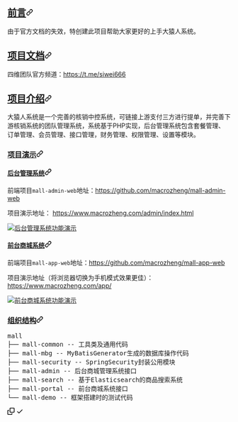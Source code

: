 
<h2 tabindex="-1" id="user-content-前言" dir="auto"><a class="heading-link" href="#前言">前言<svg class="octicon octicon-link" viewBox="0 0 16 16" version="1.1" width="16" height="16" aria-hidden="true"><path d="m7.775 3.275 1.25-1.25a3.5 3.5 0 1 1 4.95 4.95l-2.5 2.5a3.5 3.5 0 0 1-4.95 0 .751.751 0 0 1 .018-1.042.751.751 0 0 1 1.042-.018 1.998 1.998 0 0 0 2.83 0l2.5-2.5a2.002 2.002 0 0 0-2.83-2.83l-1.25 1.25a.751.751 0 0 1-1.042-.018.751.751 0 0 1-.018-1.042Zm-4.69 9.64a1.998 1.998 0 0 0 2.83 0l1.25-1.25a.751.751 0 0 1 1.042.018.751.751 0 0 1 .018 1.042l-1.25 1.25a3.5 3.5 0 1 1-4.95-4.95l2.5-2.5a3.5 3.5 0 0 1 4.95 0 .751.751 0 0 1-.018 1.042.751.751 0 0 1-1.042.018 1.998 1.998 0 0 0-2.83 0l-2.5 2.5a1.998 1.998 0 0 0 0 2.83Z"></path></svg></a></h2>
<p dir="auto">由于官方文档的失效，特创建此项目帮助大家更好的上手大猿人系统。</p>
<h2 tabindex="-1" id="user-content-联系我们" dir="auto"><a class="heading-link" href="#项目文档">项目文档<svg class="octicon octicon-link" viewBox="0 0 16 16" version="1.1" width="16" height="16" aria-hidden="true"><path d="m7.775 3.275 1.25-1.25a3.5 3.5 0 1 1 4.95 4.95l-2.5 2.5a3.5 3.5 0 0 1-4.95 0 .751.751 0 0 1 .018-1.042.751.751 0 0 1 1.042-.018 1.998 1.998 0 0 0 2.83 0l2.5-2.5a2.002 2.002 0 0 0-2.83-2.83l-1.25 1.25a.751.751 0 0 1-1.042-.018.751.751 0 0 1-.018-1.042Zm-4.69 9.64a1.998 1.998 0 0 0 2.83 0l1.25-1.25a.751.751 0 0 1 1.042.018.751.751 0 0 1 .018 1.042l-1.25 1.25a3.5 3.5 0 1 1-4.95-4.95l2.5-2.5a3.5 3.5 0 0 1 4.95 0 .751.751 0 0 1-.018 1.042.751.751 0 0 1-1.042.018 1.998 1.998 0 0 0-2.83 0l-2.5 2.5a1.998 1.998 0 0 0 0 2.83Z"></path></svg></a></h2>
<p dir="auto">四维团队官方频道：<a href="https://t.me/siwei666" rel="nofollow">https://t.me/siwei666</a></p>
<h2 tabindex="-1" id="user-content-系统介绍" dir="auto"><a class="heading-link" href="#项目介绍">项目介绍<svg class="octicon octicon-link" viewBox="0 0 16 16" version="1.1" width="16" height="16" aria-hidden="true"><path d="m7.775 3.275 1.25-1.25a3.5 3.5 0 1 1 4.95 4.95l-2.5 2.5a3.5 3.5 0 0 1-4.95 0 .751.751 0 0 1 .018-1.042.751.751 0 0 1 1.042-.018 1.998 1.998 0 0 0 2.83 0l2.5-2.5a2.002 2.002 0 0 0-2.83-2.83l-1.25 1.25a.751.751 0 0 1-1.042-.018.751.751 0 0 1-.018-1.042Zm-4.69 9.64a1.998 1.998 0 0 0 2.83 0l1.25-1.25a.751.751 0 0 1 1.042.018.751.751 0 0 1 .018 1.042l-1.25 1.25a3.5 3.5 0 1 1-4.95-4.95l2.5-2.5a3.5 3.5 0 0 1 4.95 0 .751.751 0 0 1-.018 1.042.751.751 0 0 1-1.042.018 1.998 1.998 0 0 0-2.83 0l-2.5 2.5a1.998 1.998 0 0 0 0 2.83Z"></path></svg></a></h2>
<p dir="auto">大猿人系统是一个完善的核销中控系统，可链接上游支付三方进行提单，并完善下游核销系统的团队管理系统，系统基于PHP实现，后台管理系统包含套餐管理、订单管理、会员管理、接口管理，财务管理、权限管理、设置等模块。</p>
<h3 tabindex="-1" id="user-content-项目演示" dir="auto"><a class="heading-link" href="#项目演示">项目演示<svg class="octicon octicon-link" viewBox="0 0 16 16" version="1.1" width="16" height="16" aria-hidden="true"><path d="m7.775 3.275 1.25-1.25a3.5 3.5 0 1 1 4.95 4.95l-2.5 2.5a3.5 3.5 0 0 1-4.95 0 .751.751 0 0 1 .018-1.042.751.751 0 0 1 1.042-.018 1.998 1.998 0 0 0 2.83 0l2.5-2.5a2.002 2.002 0 0 0-2.83-2.83l-1.25 1.25a.751.751 0 0 1-1.042-.018.751.751 0 0 1-.018-1.042Zm-4.69 9.64a1.998 1.998 0 0 0 2.83 0l1.25-1.25a.751.751 0 0 1 1.042.018.751.751 0 0 1 .018 1.042l-1.25 1.25a3.5 3.5 0 1 1-4.95-4.95l2.5-2.5a3.5 3.5 0 0 1 4.95 0 .751.751 0 0 1-.018 1.042.751.751 0 0 1-1.042.018 1.998 1.998 0 0 0-2.83 0l-2.5 2.5a1.998 1.998 0 0 0 0 2.83Z"></path></svg></a></h3>
<h4 tabindex="-1" id="user-content-后台管理系统" dir="auto"><a class="heading-link" href="#后台管理系统">后台管理系统<svg class="octicon octicon-link" viewBox="0 0 16 16" version="1.1" width="16" height="16" aria-hidden="true"><path d="m7.775 3.275 1.25-1.25a3.5 3.5 0 1 1 4.95 4.95l-2.5 2.5a3.5 3.5 0 0 1-4.95 0 .751.751 0 0 1 .018-1.042.751.751 0 0 1 1.042-.018 1.998 1.998 0 0 0 2.83 0l2.5-2.5a2.002 2.002 0 0 0-2.83-2.83l-1.25 1.25a.751.751 0 0 1-1.042-.018.751.751 0 0 1-.018-1.042Zm-4.69 9.64a1.998 1.998 0 0 0 2.83 0l1.25-1.25a.751.751 0 0 1 1.042.018.751.751 0 0 1 .018 1.042l-1.25 1.25a3.5 3.5 0 1 1-4.95-4.95l2.5-2.5a3.5 3.5 0 0 1 4.95 0 .751.751 0 0 1-.018 1.042.751.751 0 0 1-1.042.018 1.998 1.998 0 0 0-2.83 0l-2.5 2.5a1.998 1.998 0 0 0 0 2.83Z"></path></svg></a></h4>
<p dir="auto">前端项目<code>mall-admin-web</code>地址：<a href="https://github.com/macrozheng/mall-admin-web">https://github.com/macrozheng/mall-admin-web</a></p>
<p dir="auto">项目演示地址： <a href="https://www.macrozheng.com/admin/index.html" rel="nofollow">https://www.macrozheng.com/admin/index.html</a></p>
<p dir="auto"><a target="_blank" rel="noopener noreferrer nofollow" href="https://camo.githubusercontent.com/34b32ab0248de4d06a4a6ea67611fe02b83ebe17294427614d9af2e33bd0ef68/687474703a2f2f696d672e6d6163726f7a68656e672e636f6d2f6d616c6c2f70726f6a6563742f6d616c6c5f61646d696e5f73686f772e706e67"><img src="https://camo.githubusercontent.com/34b32ab0248de4d06a4a6ea67611fe02b83ebe17294427614d9af2e33bd0ef68/687474703a2f2f696d672e6d6163726f7a68656e672e636f6d2f6d616c6c2f70726f6a6563742f6d616c6c5f61646d696e5f73686f772e706e67" alt="后台管理系统功能演示" data-canonical-src="http://img.macrozheng.com/mall/project/mall_admin_show.png" style="max-width: 100%;"></a></p>
<h4 tabindex="-1" id="user-content-前台商城系统" dir="auto"><a class="heading-link" href="#前台商城系统">前台商城系统<svg class="octicon octicon-link" viewBox="0 0 16 16" version="1.1" width="16" height="16" aria-hidden="true"><path d="m7.775 3.275 1.25-1.25a3.5 3.5 0 1 1 4.95 4.95l-2.5 2.5a3.5 3.5 0 0 1-4.95 0 .751.751 0 0 1 .018-1.042.751.751 0 0 1 1.042-.018 1.998 1.998 0 0 0 2.83 0l2.5-2.5a2.002 2.002 0 0 0-2.83-2.83l-1.25 1.25a.751.751 0 0 1-1.042-.018.751.751 0 0 1-.018-1.042Zm-4.69 9.64a1.998 1.998 0 0 0 2.83 0l1.25-1.25a.751.751 0 0 1 1.042.018.751.751 0 0 1 .018 1.042l-1.25 1.25a3.5 3.5 0 1 1-4.95-4.95l2.5-2.5a3.5 3.5 0 0 1 4.95 0 .751.751 0 0 1-.018 1.042.751.751 0 0 1-1.042.018 1.998 1.998 0 0 0-2.83 0l-2.5 2.5a1.998 1.998 0 0 0 0 2.83Z"></path></svg></a></h4>
<p dir="auto">前端项目<code>mall-app-web</code>地址：<a href="https://github.com/macrozheng/mall-app-web">https://github.com/macrozheng/mall-app-web</a></p>
<p dir="auto">项目演示地址（将浏览器切换为手机模式效果更佳）：<a href="https://www.macrozheng.com/app/" rel="nofollow">https://www.macrozheng.com/app/</a></p>
<p dir="auto"><a target="_blank" rel="noopener noreferrer nofollow" href="https://camo.githubusercontent.com/d60d8d3bd57e0f7b901da9a4f93fece1d5deca440af2919071cf7c3972eecd07/687474703a2f2f696d672e6d6163726f7a68656e672e636f6d2f6d616c6c2f70726f6a6563742f72655f6d616c6c5f6170705f73686f772e6a7067"><img src="https://camo.githubusercontent.com/d60d8d3bd57e0f7b901da9a4f93fece1d5deca440af2919071cf7c3972eecd07/687474703a2f2f696d672e6d6163726f7a68656e672e636f6d2f6d616c6c2f70726f6a6563742f72655f6d616c6c5f6170705f73686f772e6a7067" alt="前台商城系统功能演示" data-canonical-src="http://img.macrozheng.com/mall/project/re_mall_app_show.jpg" style="max-width: 100%;"></a></p>
<h3 tabindex="-1" id="user-content-组织结构" dir="auto"><a class="heading-link" href="#组织结构">组织结构<svg class="octicon octicon-link" viewBox="0 0 16 16" version="1.1" width="16" height="16" aria-hidden="true"><path d="m7.775 3.275 1.25-1.25a3.5 3.5 0 1 1 4.95 4.95l-2.5 2.5a3.5 3.5 0 0 1-4.95 0 .751.751 0 0 1 .018-1.042.751.751 0 0 1 1.042-.018 1.998 1.998 0 0 0 2.83 0l2.5-2.5a2.002 2.002 0 0 0-2.83-2.83l-1.25 1.25a.751.751 0 0 1-1.042-.018.751.751 0 0 1-.018-1.042Zm-4.69 9.64a1.998 1.998 0 0 0 2.83 0l1.25-1.25a.751.751 0 0 1 1.042.018.751.751 0 0 1 .018 1.042l-1.25 1.25a3.5 3.5 0 1 1-4.95-4.95l2.5-2.5a3.5 3.5 0 0 1 4.95 0 .751.751 0 0 1-.018 1.042.751.751 0 0 1-1.042.018 1.998 1.998 0 0 0-2.83 0l-2.5 2.5a1.998 1.998 0 0 0 0 2.83Z"></path></svg></a></h3>
<div class="highlight highlight-source-lua notranslate position-relative overflow-auto" dir="auto"><pre>mall
├── mall<span class="pl-k">-</span>common <span class="pl-c"><span class="pl-c">--</span> 工具类及通用代码</span>
├── mall<span class="pl-k">-</span>mbg <span class="pl-c"><span class="pl-c">--</span> MyBatisGenerator生成的数据库操作代码</span>
├── mall<span class="pl-k">-</span>security <span class="pl-c"><span class="pl-c">--</span> SpringSecurity封装公用模块</span>
├── mall<span class="pl-k">-</span>admin <span class="pl-c"><span class="pl-c">--</span> 后台商城管理系统接口</span>
├── mall<span class="pl-k">-</span>search <span class="pl-c"><span class="pl-c">--</span> 基于Elasticsearch的商品搜索系统</span>
├── mall<span class="pl-k">-</span>portal <span class="pl-c"><span class="pl-c">--</span> 前台商城系统接口</span>
└── mall<span class="pl-k">-</span>demo <span class="pl-c"><span class="pl-c">--</span> 框架搭建时的测试代码</span></pre><div class="zeroclipboard-container position-absolute right-0 top-0">
    <clipboard-copy aria-label="Copy" class="ClipboardButton btn js-clipboard-copy m-2 p-0 tooltipped-no-delay" data-copy-feedback="Copied!" data-tooltip-direction="w" value="mall
├── mall-common -- 工具类及通用代码
├── mall-mbg -- MyBatisGenerator生成的数据库操作代码
├── mall-security -- SpringSecurity封装公用模块
├── mall-admin -- 后台商城管理系统接口
├── mall-search -- 基于Elasticsearch的商品搜索系统
├── mall-portal -- 前台商城系统接口
└── mall-demo -- 框架搭建时的测试代码" tabindex="0" role="button">
      <svg aria-hidden="true" height="16" viewBox="0 0 16 16" version="1.1" width="16" data-view-component="true" class="octicon octicon-copy js-clipboard-copy-icon m-2">
    <path d="M0 6.75C0 5.784.784 5 1.75 5h1.5a.75.75 0 0 1 0 1.5h-1.5a.25.25 0 0 0-.25.25v7.5c0 .138.112.25.25.25h7.5a.25.25 0 0 0 .25-.25v-1.5a.75.75 0 0 1 1.5 0v1.5A1.75 1.75 0 0 1 9.25 16h-7.5A1.75 1.75 0 0 1 0 14.25Z"></path><path d="M5 1.75C5 .784 5.784 0 6.75 0h7.5C15.216 0 16 .784 16 1.75v7.5A1.75 1.75 0 0 1 14.25 11h-7.5A1.75 1.75 0 0 1 5 9.25Zm1.75-.25a.25.25 0 0 0-.25.25v7.5c0 .138.112.25.25.25h7.5a.25.25 0 0 0 .25-.25v-7.5a.25.25 0 0 0-.25-.25Z"></path>
</svg>
      <svg aria-hidden="true" height="16" viewBox="0 0 16 16" version="1.1" width="16" data-view-component="true" class="octicon octicon-check js-clipboard-check-icon color-fg-success d-none m-2">
    <path d="M13.78 4.22a.75.75 0 0 1 0 1.06l-7.25 7.25a.75.75 0 0 1-1.06 0L2.22 9.28a.751.751 0 0 1 .018-1.042.751.751 0 0 1 1.042-.018L6 10.94l6.72-6.72a.75.75 0 0 1 1.06 0Z"></path>
</svg>
    </clipboard-copy>
  </div></div>
